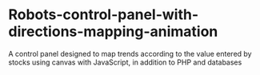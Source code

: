 # Robots-control-panel-with-directions-mapping-animation
A control panel designed to map trends according to the value entered by stocks using canvas with JavaScript, in addition to PHP and databases
